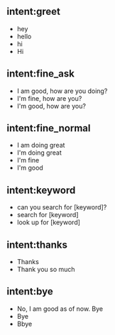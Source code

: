 ## intent:greet
- hey
- hello
- hi
- Hi

## intent:fine_ask
- I am good, how are you doing?
- I'm fine, how are you?
- I'm good, how are you?

## intent:fine_normal
- I am doing great
- I'm doing great
- I'm fine
- I'm good

## intent:keyword
- can you search for [keyword]?
- search for [keyword]
- look up for [keyword]
## intent:thanks
- Thanks
- Thank you so much

## intent:bye
- No, I am good as of now. Bye
- Bye
- Bbye